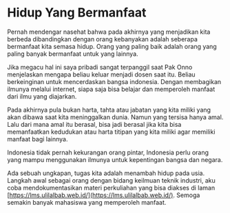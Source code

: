 # Hidup Yang Bermanfaat

Pernah mendengar nasehat bahwa pada akhirnya yang menjadikan kita berbeda dibandingkan dengan orang kebanyakan adalah seberapa bermanfaat kita semasa hidup. Orang yang paling baik adalah orang yang paling banyak bermanfaat untuk yang lainnya. 

Jika megacu hal ini saya pribadi sangat terpanggil saat Pak Onno menjelaskan mengapa beliau keluar menjadi dosen saat itu. Beliau berkeinginan untuk mencerdaskan bangsa indonesia. Dengan membagikan ilmunya melalui internet, siapa saja bisa belajar dan memperoleh manfaat dari ilmu yang diajarkan. 

Pada akhirnya pula bukan harta, tahta atau jabatan yang kita miliki yang akan dibawa saat kita meninggalkan dunia. Namun yang tersisa hanya amal. Lalu dari mana amal itu berasal, bisa jadi berasal jika kita bisa memanfaatkan kedudukan atau harta titipan yang kita miliki agar memiliki manfaat bagi lainnya. 

Indonesia tidak pernah kekurangan orang pintar, Indonesia perlu orang yang mampu menggunakan ilmunya untuk kepentingan bangsa dan negara. 

Ada sebuah ungkapan, tugas kita adalah menambah hidup pada usia. Langkah awal sebagai orang dengan bidang keilmuan teknik industri, aku coba mendokumentasikan materi perkuliahan yang bisa diakses di laman [https://lms.ulilalbab.web.id/](https://lms.ulilalbab.web.id/). Semoga semakin banyak mahasiswa yang memperoleh manfaat.

